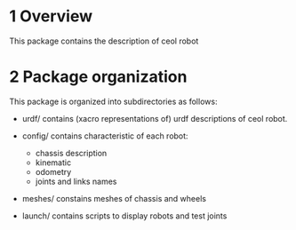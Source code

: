 # 1 Overview #

This package contains the description of ceol robot

# 2 Package organization #

This package is organized into subdirectories as follows:

  - urdf/ contains (xacro representations of) urdf descriptions of ceol robot.

  - config/ contains characteristic of each robot:

    - chassis description
    - kinematic
    - odometry
    - joints and links names

   - meshes/ constains meshes of chassis and wheels

   - launch/ contains scripts to display robots and test joints
